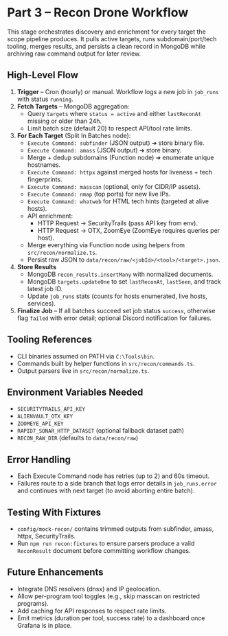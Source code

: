 # Part 3 – Recon Drone Workflow

This stage orchestrates discovery and enrichment for every target the scope pipeline produces.
It pulls active targets, runs subdomain/port/tech tooling, merges results, and persists a clean
record in MongoDB while archiving raw command output for later review.

## High-Level Flow
1. **Trigger** – Cron (hourly) or manual. Workflow logs a new job in `job_runs` with status `running`.
2. **Fetch Targets** – MongoDB aggregation:
   - Query `targets` where `status = active` and either `lastReconAt` missing or older than 24h.
   - Limit batch size (default 20) to respect API/tool rate limits.
3. **For Each Target** (Split In Batches node):
   - `Execute Command: subfinder` (JSON output) ➜ store binary file.
   - `Execute Command: amass` (JSON output) ➜ store binary.
   - Merge + dedup subdomains (Function node) ➜ enumerate unique hostnames.
   - `Execute Command: httpx` against merged hosts for liveness + tech fingerprints.
   - `Execute Command: masscan` (optional, only for CIDR/IP assets).
   - `Execute Command: nmap` (top ports) for new live IPs.
   - `Execute Command: whatweb` for HTML tech hints (targeted at alive hosts).
   - API enrichment:
     - HTTP Request → SecurityTrails (pass API key from env).
     - HTTP Request → OTX, ZoomEye (ZoomEye requires queries per host).
   - Merge everything via Function node using helpers from `src/recon/normalize.ts`.
   - Persist raw JSON to `data/recon/raw/<jobId>/<tool>/<target>.json`.
4. **Store Results**
   - MongoDB `recon_results.insertMany` with normalized documents.
   - MongoDB `targets.updateOne` to set `lastReconAt`, `lastSeen`, and track latest job ID.
   - Update `job_runs` stats (counts for hosts enumerated, live hosts, services).
5. **Finalize Job** – If all batches succeed set job status `success`, otherwise flag `failed` with error detail; optional Discord notification for failures.

## Tooling References
- CLI binaries assumed on PATH via `C:\Tools\bin`.
- Commands built by helper functions in `src/recon/commands.ts`.
- Output parsers live in `src/recon/normalize.ts`.

## Environment Variables Needed
- `SECURITYTRAILS_API_KEY`
- `ALIENVAULT_OTX_KEY`
- `ZOOMEYE_API_KEY`
- `RAPID7_SONAR_HTTP_DATASET` (optional fallback dataset path)
- `RECON_RAW_DIR` (defaults to `data/recon/raw`)

## Error Handling
- Each Execute Command node has retries (up to 2) and 60s timeout.
- Failures route to a side branch that logs error details in `job_runs.error` and continues with next target (to avoid aborting entire batch).

## Testing With Fixtures
- `config/mock-recon/` contains trimmed outputs from subfinder, amass, httpx, SecurityTrails.
- Run `npm run recon:fixtures` to ensure parsers produce a valid `ReconResult` document before committing workflow changes.

## Future Enhancements
- Integrate DNS resolvers (dnsx) and IP geolocation.
- Allow per-program tool toggles (e.g., skip masscan on restricted programs).
- Add caching for API responses to respect rate limits.
- Emit metrics (duration per tool, success rate) to a dashboard once Grafana is in place.
